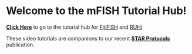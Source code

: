 # Welcome to the mFISH Tutorial Hub!
**[Click Here](https://kaitsull.github.io/VideoTutorials/)** to go to the tutorial hub for [FijiFISH](https://kaitsull.github.io/VideoTutorials/01_installation-fiji.html) and [RUHi](https://kaitsull.github.io/VideoTutorials/01_installation-ruhi.html)

These video tutorials are companions to our recent **[STAR Protocols](https://www.sciencedirect.com/science/article/pii/S2666166725005337)** publication.
